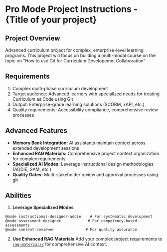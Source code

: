 # Pro Mode Project Instructions - {Title of your project}

## Project Overview
Advanced curriculum project for complex, enterprise-level learning programs. This project will focus on building a multi-modal course on the topic on "How to use Git for Curriculum Developemnt Collaboration"  

## Requirements
1. Complex multi-phase curriculum development
2. Target audience: Advanced learners with specialized needs for treating Curriculum as Code using Git
3. Output: Enterprise-grade learning solutions (SCORM, xAPI, etc.)
4. Quality requirements: Accessibility compliance, comprehensive review processes

## Advanced Features
- **Memory Bank Integration:** AI assistants maintain context across extended development sessions
- **Enhanced RAG Materials:** Comprehensive project context organization for complex requirements
- **Specialized AI Modes:** Leverage instructional design methodologies (ADDIE, SAM, etc.)
- **Quality Gates:** Multi-stakeholder review and approval processes using git

## Abilities

1. **Leverage Specialized Modes**
```
@mode instructional-designer-addie    # For systematic development
@mode assessment-designer            # For competency-based assessments
@mode content-reviewer              # For quality assurance
```

2. **Use Enhanced RAG Materials**
Add your complex project requirements to [`rag-materials/`](rag-materials) for comprehensive AI context.
